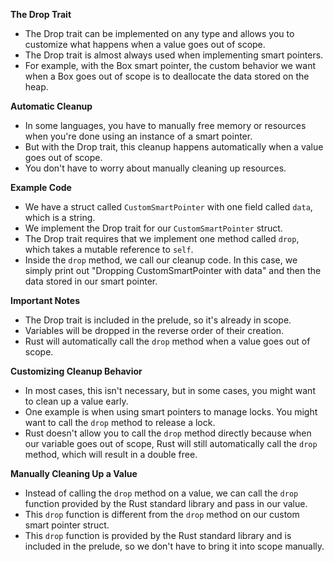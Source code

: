 
**The Drop Trait**

-   The Drop trait can be implemented on any type and allows you to customize what happens when a value goes out of scope.
-   The Drop trait is almost always used when implementing smart pointers.
-   For example, with the Box smart pointer, the custom behavior we want when a Box goes out of scope is to deallocate the data stored on the heap.

**Automatic Cleanup**

-   In some languages, you have to manually free memory or resources when you're done using an instance of a smart pointer.
-   But with the Drop trait, this cleanup happens automatically when a value goes out of scope.
-   You don't have to worry about manually cleaning up resources.

**Example Code**

-   We have a struct called `CustomSmartPointer` with one field called `data`, which is a string.
-   We implement the Drop trait for our `CustomSmartPointer` struct.
-   The Drop trait requires that we implement one method called `drop`, which takes a mutable reference to `self`.
-   Inside the `drop` method, we call our cleanup code. In this case, we simply print out "Dropping CustomSmartPointer with data" and then the data stored in our smart pointer.

**Important Notes**

-   The Drop trait is included in the prelude, so it's already in scope.
-   Variables will be dropped in the reverse order of their creation.
-   Rust will automatically call the `drop` method when a value goes out of scope.

**Customizing Cleanup Behavior**

-   In most cases, this isn't necessary, but in some cases, you might want to clean up a value early.
-   One example is when using smart pointers to manage locks. You might want to call the `drop` method to release a lock.
-   Rust doesn't allow you to call the `drop` method directly because when our variable goes out of scope, Rust will still automatically call the `drop` method, which will result in a double free.

**Manually Cleaning Up a Value**

-   Instead of calling the `drop` method on a value, we can call the `drop` function provided by the Rust standard library and pass in our value.
-   This `drop` function is different from the `drop` method on our custom smart pointer struct.
-   This `drop` function is provided by the Rust standard library and is included in the prelude, so we don't have to bring it into scope manually.